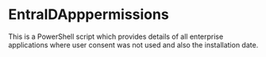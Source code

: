 # EntraIDApppermissions
This is a PowerShell script which provides details of all enterprise applications where user consent was not used and also the installation date.
